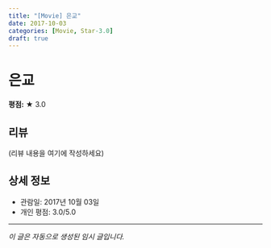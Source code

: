 ```yaml
---
title: "[Movie] 은교"
date: 2017-10-03
categories: [Movie, Star-3.0]
draft: true
---
```


# 은교

**평점:** ★ 3.0

## 리뷰

(리뷰 내용을 여기에 작성하세요)

## 상세 정보

- 관람일: 2017년 10월 03일
- 개인 평점: 3.0/5.0

---

*이 글은 자동으로 생성된 임시 글입니다.*
